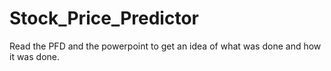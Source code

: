 # Stock_Price_Predictor
Read the PFD and the powerpoint to get an idea of what was done and how it was done.
